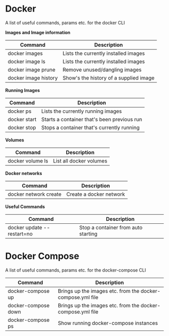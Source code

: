 # Docker

A list of useful commands, params etc. for the docker CLI

**Images and Image information** 

| Command | Description |
|---------|-------------|
| docker images | Lists the currently installed images |
| docker image ls | Lists the currently installed images |
| docker image prune | Remove unused/dangling images |
| docker image history <image-name> | Show's the history of a supplied image |

**Running Images** 

| Command | Description |
|---------|-------------|
| docker ps | Lists the currently running images |
| docker start <container-name> | Starts a container that's been previous run |
| docker stop <container-name> | Stops a container that's currently running |

**Volumes** 

| Command | Description |
|---------|-------------|
| docker volume ls | List all docker volumes |


**Docker networks** 

| Command | Description |
|---------|-------------|
| docker network create <name> | Create a docker network |


**Useful Commands** 

| Command | Description |
|---------|-------------|
| docker update --restart=no <container-name> | Stop a container from auto starting |


# Docker Compose

A list of useful commands, params etc. for the docker-compose CLI

| Command | Description |
|---------|-------------|
| docker-compose up | Brings up the images etc. from the docker-compose.yml file |
| docker-compose down | Brings up the images etc. from the docker-compose.yml file |
| docker-compose ps | Show running docker-compose instances |